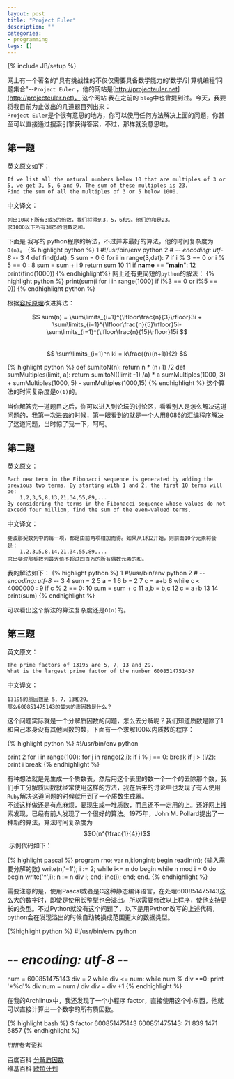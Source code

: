 ```yaml
---
layout: post
title: "Project Euler"
description: ""
categories: 
- programming
tags: []
---
```

{% include JB/setup %}

网上有一个著名的"具有挑战性的不仅仅需要具备数学能力的‘数学/计算机编程’问题集合"--`Project Euler` ，他的网站是[http://projecteuler.net](http://projecteuler.net)， 这个网站 我在之前的 `blog`中也曾提到过。今天，我要将我目前为止做出的几道题目列出来：    
  `Project Euler`是个很有意思的地方，你可以使用任何方法解决上面的问题，你甚至可以直接通过搜索引擎获得答案，不过，那样就没意思啦。

## 第一题
英文原文如下：

    If we list all the natural numbers below 10 that are multiples of 3 or 5, we get 3, 5, 6 and 9. The sum of these multiples is 23.
    Find the sum of all the multiples of 3 or 5 below 1000.

中文译文：

    列出10以下所有3或5的倍数，我们将得到3，5，6和9。他们的和是23。
    求1000以下所有3或5的倍数之和。


下面是 我写的 python程序的解法，不过并非最好的算法，他的时间复杂度为`O(n)`。
{% highlight python %}
  1 #!/usr/bin/env python
  2 # -*- encoding: utf-8 -*-
  3 
  4 def find(dat):
  5     sum = 0
  6     for i in range(3,dat):
  7         if i % 3 == 0 or i % 5 == 0 :
  8             sum = sum + i
  9     return sum
 10 
 11 if __name__ == "__main__":
 12     print(find(1000))
{% endhighlight%}
网上还有更简短的`python`的解法：
{% highlight python %}
 print(sum(i for i in range(1000) if i%3 == 0 or i%5 == 0))
{% endhighlight python %}

根据[容斥原理](http://zh.wikipedia.org/wiki/%E5%AE%B9%E6%96%A5%E5%8E%9F%E7%90%86)改进算法：
 
$$ sum(n) = \sum\limits_{i=1}^{\lfloor\frac{n}{3}\rfloor}3i + \sum\limits_{i=1}^{\lfloor\frac{n}{5}\rfloor}5i-\sum\limits_{i=1}^{\lfloor\frac{n}{15}\rfloor}15i $$    
$$ \sum\limits_{i=1}^n ki = k\frac{(n)(n+1)}{2} $$
 
 {% highlight python %}
 def sumltoN(n):
    return n * (n+1) /2
 def sumMultiples(limit, a):
    return sumltoN((limit -1) /a) * a
 sumMultiples(1000, 3) + sumMultiples(1000, 5) - sumMultiples(1000,15)
 {% endhighlight %}
 这个算法的时间复杂度是`O(1)`的。
 
 当你解答完一道题目之后，你可以进入到论坛的讨论区，看看别人是怎么解决这道问题的，我第一次进去的时候，第一眼看到的就是一个人用8086的汇编程序解决了这道问题，当时惊了我一下，呵呵。

## 第二题

英文原文：
    
    Each new term in the Fibonacci sequence is generated by adding the previous two terms. By starting with 1 and 2, the first 10 terms will be:
        1,2,3,5,8,13,21,34,55,89,...
    By considering the terms in the Fibonacci sequence whose values do not excedd four million, find the sum of the even-valued terms.

中文译文：
    
    斐波那契数列中的每一项，都是由前两项相加而得。如果从1和2开始，则前面10个元素将会是：
        1,2,3,5,8,14,21,34,55,89,...
    求出斐波那契数列最大值不超过四百万的所有偶数元素的和。
    
我的解法如下：
{% highlight python %}
 1 #!/usr/bin/env python
 2 # -*- encoding: utf-8 -*-
 3 
 4 sum = 2
 5 a = 1
 6 b = 2
 7 c = a+b
 8 while c < 4000000 :
 9     if c % 2 == 0:
10         sum = sum + c
11     a,b = b,c
12     c = a+b
13 
14 print(sum)
{% endhighlight %}

可以看出这个解法的算法复杂度还是`O(n)`的。


## 第三题

英文原文：

    The prime factors of 13195 are 5, 7, 13 and 29.
    What is the largest prime factor of the number 600851475143?
    
中文译文：

    13195的质因数是 5，7，13和29。
    那么600851475143的最大的质因数是什么？

这个问题实际就是一个分解质因数的问题，怎么去分解呢？我们知道质数是除了1和自己本身没有其他因数的数，下面有一个求解100以内质数的程序：

{% highlight python %}
#!/usr/bin/env python

print 2
for i in range(100):
    for j in range(2,i):
        if i % j == 0:
            break
        if j > (i/2):
            print i
            break
{% endhighlight %}

有种想法就是先生成一个质数表，然后用这个表里的数一个一个的去除那个数，我们手工分解质因数就经常使用这样的方法，我在后来的讨论中也发现了有人使用`Ruby`解决这道问题的时候就用到了一个质数生成器。    
不过这样做还是有点麻烦，要现生成一堆质数，而且还不一定用的上。还好网上搜索发现，已经有前人发现了一个很好的算法。1975年，John M. Pollard提出了一种新的算法，算法时间复杂度为$$O(n^{\frac{1}{4}})$$.示例代码如下：

{% highlight pascal %}
program rho;
var
n,i:longint;
begin
 readln(n); {输入需要分解的数}
 write(n,'=1');
 i := 2;
 while i<= n do
     begin
        while n mod i = 0 do
            begin
                write('*',i);
                n := n div i;
            end;
         inc(i);
     end;
end.
{% endhighlight %}

需要注意的是，使用Pascal或者是C这种静态编译语言，在处理600851475143这么大的数字时，即使是使用长整型也会溢出。所以需要修改以上程序，使他支持更长的类型。不过Python就没有这个问题了，以下是用Python改写的上述代码，python会在发现溢出的时候自动转换成范围更大的数据类型。

{%highlight python %}
#!/usr/bin/env python
# -*- encoding: utf-8 -*-

num = 600851475143
div = 2
while div <= num:
    while num \% div ==0:
        print '*\%d'\% div
        num = num / div
    div = div +1
{% endhighlight %}

在我的Archlinux中，我还发现了一个小程序 factor，直接使用这个小东西，他就可以直接计算出一个数字的所有质因数。

{% highlight bash %}
$ factor 600851475143
600851475143: 71 839 1471 6857
{% endhighlight %} 

###参考资料

百度百科 [分解质因数](http://baike.baidu.com/view/832102.htm)    
维基百科 [欧拉计划](http://zh.wikipedia.org/wiki/%E6%AC%A7%E6%8B%89%E8%AE%A1%E5%88%92)
